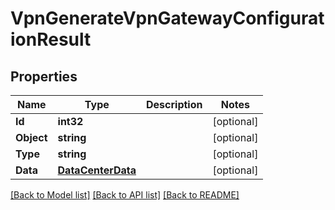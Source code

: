 # VpnGenerateVpnGatewayConfigurationResult

## Properties

Name | Type | Description | Notes
------------ | ------------- | ------------- | -------------
**Id** | **int32** |  | [optional] 
**Object** | **string** |  | [optional] 
**Type** | **string** |  | [optional] 
**Data** | [**DataCenterData**](data_center_data.md) |  | [optional] 

[[Back to Model list]](../README.md#documentation-for-models) [[Back to API list]](../README.md#documentation-for-api-endpoints) [[Back to README]](../README.md)


